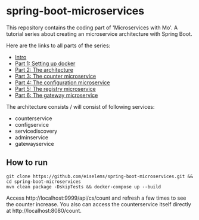 # spring-boot-microservices

This repository contains the coding part of 'Microservices with Mo'.
A tutorial series about creating an microservice architecture with Spring Boot.

Here are the links to all parts of the series:
* [Intro](https://medium.com/@marcus.eisele/implementing-a-microservice-architecture-with-spring-boot-intro-cdb6ad16806c "Implementing a microservice architecture with Spring Boot — Intro")
* [Part 1: Setting up docker](https://medium.com/@marcus.eisele/implementing-a-microservice-architecture-with-spring-boot-part-one-the-environment-cbc032473ab8 "Setting up docker")
* [Part 2: The architecture](https://medium.com/@marcus.eisele/microservices-with-mo-part-two-the-architecture-3845b5228ddb "Microservices with Mo - Part Two: The architecture")
* [Part 3: The counter microservice](https://medium.com/@marcus.eisele/microservices-with-mo-part-three-the-counter-microservice-5fa34af2dcdc "Microservices with Mo — Part Three: The Counter Microservice")
* [Part 4: The configuration microservice](https://medium.com/@marcus.eisele/microservices-with-mo-part-four-the-configuration-service-7d9a5b1b4f72 "Microservices with Mo — Part Four: The Configuration Service")
* [Part 5: The registry microservice](https://medium.com/@marcus.eisele/microservices-with-mo-part-five-the-registry-service-netflix-eureka-96f0de083252 "Microservices with Mo — Part Five: The Registry Service (Netflix Eureka)")
* [Part 6: The gateway microservice](https://medium.com/@marcus.eisele/spring-boot-microservices-part-six-the-gateway-service-netflix-zuul-55f8d97b731d "Microservices with Mo — Part Six: The Gateway Service (Netflix Zuul)")


The architecture consists / will consist of following services:
* counterservice
* configservice
* servicediscovery
* adminservice
* gatewayservice

## How to run

```
git clone https://github.com/eiselems/spring-boot-microservices.git && cd spring-boot-microservices
mvn clean package -DskipTests && docker-compose up --build
```

Access http://localhost:9999/api/cs/count and refresh a few times to see the counter increase.
You also can access the counterservice itself directly at http://localhost:8080/count.